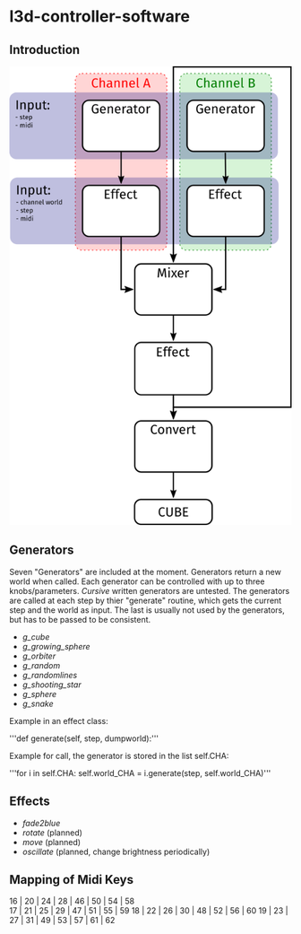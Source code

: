 # l3d-controller-software

## Introduction

![Flowchart](/flowchart.png)

## Generators

Seven "Generators" are included at the moment. Generators return a new world when called. Each generator can be controlled with up to three knobs/parameters. *Cursive* written generators are untested.
The generators are called at each step by thier "generate" routine, which gets the current step and the world as input. The last is usually not used by the generators, but has to be passed to be consistent.

- *g_cube*
- *g_growing_sphere*
- *g_orbiter*
- *g_random*
- *g_randomlines*
- *g_shooting_star*
- *g_sphere*
- *g_snake*

Example in an effect class:

'''def generate(self, step, dumpworld):'''

Example for call, the generator is stored in the list self.CHA:

'''for i in self.CHA:
    self.world_CHA = i.generate(step, self.world_CHA)'''


## Effects

- *fade2blue*
- *rotate* (planned)
- *move* (planned)
- *oscillate* (planned, change brightness periodically)

## Mapping of Midi Keys

16 | 20 | 24 | 28 | 46 | 50 | 54 | 58		
17 | 21 | 25 | 29 | 47 | 51 | 55 | 59
18 | 22 | 26 | 30 | 48 | 52 | 56 | 60
19 | 23 | 27 | 31 | 49 | 53 | 57 | 61 | 62
